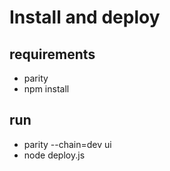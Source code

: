 # Install and deploy

## requirements

* parity 
* npm install


## run

* parity --chain=dev ui
* node deploy.js 

